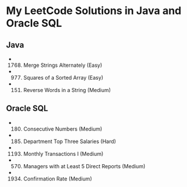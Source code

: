 # My LeetCode Solutions in Java and Oracle SQL #

## Java ##

* 1768. Merge Strings Alternately (Easy)

* 977. Squares of a Sorted Array (Easy)

* 151. Reverse Words in a String (Medium)

## Oracle SQL ##

* 180. Consecutive Numbers (Medium)

* 185. Department Top Three Salaries (Hard)

* 1193. Monthly Transactions I (Medium)

* 570. Managers with at Least 5 Direct Reports (Medium)

* 1934. Confirmation Rate (Medium)
